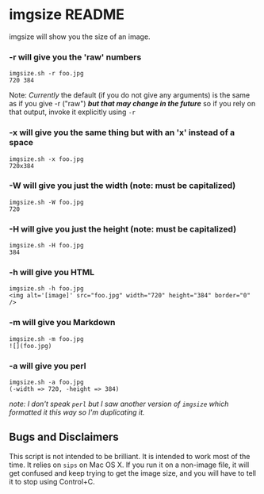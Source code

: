 # imgsize README

imgsize will show you the size of an image.

### -r will give you the 'raw' numbers

	imgsize.sh -r foo.jpg
	720 384

Note: *Currently* the default (if you do not give any arguments) is the same as if you give -r ("raw") ***but that may change in the future*** so if you rely on that output, invoke it explicitly using `-r`

### -x will give you the same thing but with an 'x' instead of a space

	imgsize.sh -x foo.jpg
	720x384

### -W will give you just the width (note: must be capitalized)

	imgsize.sh -W foo.jpg
	720

### -H will give you just the height (note: must be capitalized)

	imgsize.sh -H foo.jpg
	384

### -h will give you HTML

	imgsize.sh -h foo.jpg
	<img alt='[image]' src="foo.jpg" width="720" height="384" border="0" />

### -m will give you Markdown

	imgsize.sh -m foo.jpg
	![](foo.jpg)

### -a will give you perl

	imgsize.sh -a foo.jpg
	(-width => 720, -height => 384)

*note: I don't speak `perl` but I saw another version of `imgsize` which formatted it this way so I'm duplicating it.*

## Bugs and Disclaimers

This script is not intended to be brilliant. It is intended to work most of the time. It relies on `sips` on Mac OS X. If you run it on a non-image file, it will get confused and keep trying to get the image size, and you will have to tell it to stop using Control+C.
